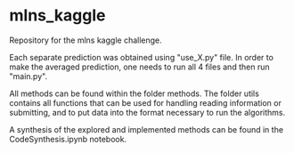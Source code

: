 # mlns_kaggle
Repository for the mlns kaggle challenge.

Each separate prediction was obtained using "use_X.py" file. In order to make the averaged prediction, one needs to run all 4 files and then run "main.py". 

All methods can be found within the folder methods. The folder utils contains all functions that can be used for handling reading information or submitting, and to put data into the format necessary to run the algorithms.

A synthesis of the explored and implemented methods can be found in the CodeSynthesis.ipynb notebook.

